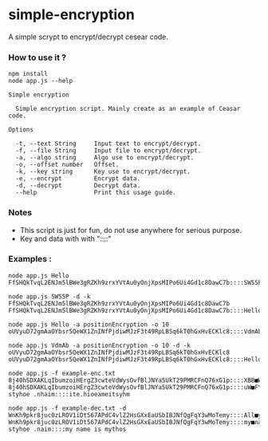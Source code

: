 # simple-encryption
A simple scrypt to encrypt/decrypt cesear code.

### How to use it ?
```
npm install
node app.js --help
```
```
Simple encryption

  Simple encryption script. Mainly create as an example of Ceasar code.

Options

  -t, --text String     Input text to encrypt/decrypt.
  -f, --file String     Input file to encrypt/decrypt.
  -a, --algo string     Algo use to encrypt/decrypt.   
  -o, --offset number   Offset.                        
  -k, --key string      Key use to encrypt/decrypt.    
  -e, --encrypt         Encrypt data.                  
  -d, --decrypt         Decrypt data.                  
  --help                Print this usage guide.
```
### Notes
- This script is just for fun, do not use anywhere for serious purpose.
- Key and data with with "::::"

### Examples :

```
node app.js Hello
FfSHQkTvqL2ENJm5lBWe3gRZKh9zrxYVtAu0yOnjXpsMIPo6Ui4Gd1c8DawC7b::::SW55P
```
```
node app.js SW55P -d -k FfSHQkTvqL2ENJm5lBWe3gRZKh9zrxYVtAu0yOnjXpsMIPo6Ui4Gd1c8DawC7b
FfSHQkTvqL2ENJm5lBWe3gRZKh9zrxYVtAu0yOnjXpsMIPo6Ui4Gd1c8DawC7b::::Hello
```

```
node app.js Hello -a positionEncryption -o 10
oUVyuD72gmAaOYbsr5QeWX1ZnINfPjdiwMJzF3t49RpLBSq6kT0hGxHvECKlc8::::VdmAb
```
```
node app.js VdmAb -a positionEncryption -o 10 -d -k oUVyuD72gmAaOYbsr5QeWX1ZnINfPjdiwMJzF3t49RpLBSq6kT0hGxHvECKlc8
oUVyuD72gmAaOYbsr5QeWX1ZnINfPjdiwMJzF3t49RpLBSq6kT0hGxHvECKlc8::::Hello
```

```
node app.js -f example-enc.txt
8j40hSDXAKLqIbumzoiHErgZ3cwteVdWysOvfBlJNYa5UkT29PMRCFnQ76xG1p::::XBB■WzbE■IYyt■YEt■ItBzFr■wz■by■
8j40hSDXAKLqIbumzoiHErgZ3cwteVdWysOvfBlJNYa5UkT29PMRCFnQ76xG1p::::uW■FYut■oy■uWw0zy■
styhoe .nhaim::::ite.hioeameitsyhm
```

```
node app.js -f example-dec.txt -d
WnKh9pkr8juc0zLROV1iDt567APdC4vlZ2HsGXxEaUSbIBJNfQgFqY3wMoTemy::::All■your■base■are■belong■to■us■
WnKh9pkr8juc0zLROV1iDt567APdC4vlZ2HsGXxEaUSbIBJNfQgFqY3wMoTemy::::my■name■is■mythos■
styhoe .naim::::my name is mythos
```
